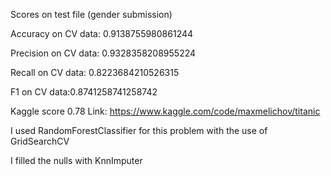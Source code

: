 Scores on test file (gender submission)

Accuracy on CV data: 0.9138755980861244

Precision on CV data: 0.9328358208955224 

Recall on CV data: 0.8223684210526315 

F1 on CV data:0.8741258741258742 


Kaggle score 0.78 Link: https://www.kaggle.com/code/maxmelichov/titanic


I used RandomForestClassifier for this problem with the use of GridSearchCV

I filled the nulls with KnnImputer
